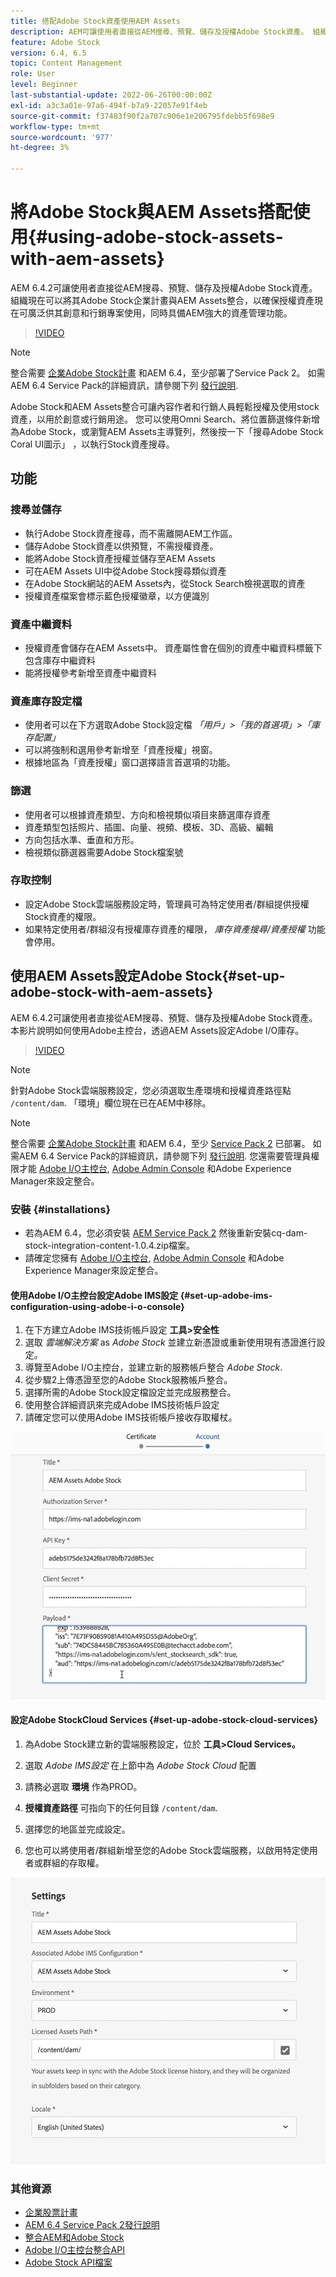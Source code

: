```yaml
---
title: 搭配Adobe Stock資產使用AEM Assets
description: AEM可讓使用者直接從AEM搜尋、預覽、儲存及授權Adobe Stock資產。 組織現在可以將其Adobe Stock企業計畫與AEM Assets整合，以確保授權資產現在可廣泛供其創意和行銷專案使用，同時具備AEM強大的資產管理功能。
feature: Adobe Stock
version: 6.4, 6.5
topic: Content Management
role: User
level: Beginner
last-substantial-update: 2022-06-26T00:00:00Z
exl-id: a3c3a01e-97a6-494f-b7a9-22057e91f4eb
source-git-commit: f37483f90f2a707c906e1e206795fdebb5f698e9
workflow-type: tm+mt
source-wordcount: '977'
ht-degree: 3%

---
```


# 將Adobe Stock與AEM Assets搭配使用{#using-adobe-stock-assets-with-aem-assets}

AEM 6.4.2可讓使用者直接從AEM搜尋、預覽、儲存及授權Adobe Stock資產。 組織現在可以將其Adobe Stock企業計畫與AEM Assets整合，以確保授權資產現在可廣泛供其創意和行銷專案使用，同時具備AEM強大的資產管理功能。

>[!VIDEO](https://video.tv.adobe.com/v/24678/?quality=12&learn=on)

>[!NOTE]
>
>整合需要 [企業Adobe Stock計畫](https://landing.adobe.com/en/na/products/creative-cloud/ctir-4625-stock-for-enterprise/index.html) 和AEM 6.4，至少部署了Service Pack 2。 如需AEM 6.4 Service Pack的詳細資訊，請參閱下列 [發行說明](https://helpx.adobe.com/tw/experience-manager/6-4/release-notes/sp-release-notes.html).

Adobe Stock和AEM Assets整合可讓內容作者和行銷人員輕鬆授權及使用stock資產，以用於創意或行銷用途。 您可以使用Omni Search、將位置篩選條件新增為Adobe Stock，或瀏覽AEM Assets主導覽列，然後按一下「搜尋Adobe Stock Coral UI圖示」 ，以執行Stock資產搜尋。

## 功能

### 搜尋並儲存

* 執行Adobe Stock資產搜尋，而不需離開AEM工作區。
* 儲存Adobe Stock資產以供預覽，不需授權資產。
* 能將Adobe Stock資產授權並儲存至AEM Assets
* 可在AEM Assets UI中從Adobe Stock搜尋類似資產
* 在Adobe Stock網站的AEM Assets內，從Stock Search檢視選取的資產
* 授權資產檔案會標示藍色授權徽章，以方便識別

### 資產中繼資料

* 授權資產會儲存在AEM Assets中。 資產屬性會在個別的資產中繼資料標籤下包含庫存中繼資料
* 能將授權參考新增至資產中繼資料

### 資產庫存設定檔

* 使用者可以在下方選取Adobe Stock設定檔 *「用戶」>「我的首選項」>「庫存配置」*
* 可以將強制和選用參考新增至「資產授權」視窗。
* 根據地區為「資產授權」窗口選擇語言首選項的功能。

### 篩選

* 使用者可以根據資產類型、方向和檢視類似項目來篩選庫存資產
* 資產類型包括照片、插圖、向量、視頻、模板、3D、高級、編輯
* 方向包括水準、垂直和方形。
* 檢視類似篩選器需要Adobe Stock檔案號

### 存取控制

* 設定Adobe Stock雲端服務設定時，管理員可為特定使用者/群組提供授權Stock資產的權限。
* 如果特定使用者/群組沒有授權庫存資產的權限， *庫存資產搜尋/資產授權* 功能會停用。

## 使用AEM Assets設定Adobe Stock{#set-up-adobe-stock-with-aem-assets}

AEM 6.4.2可讓使用者直接從AEM搜尋、預覽、儲存及授權Adobe Stock資產。 本影片說明如何使用Adobe主控台，透過AEM Assets設定Adobe I/O庫存。

>[!VIDEO](https://video.tv.adobe.com/v/25043/?quality=12&learn=on)

>[!NOTE]
>
>針對Adobe Stock雲端服務設定，您必須選取生產環境和授權資產路徑點 `/content/dam`. 「環境」欄位現在已在AEM中移除。

>[!NOTE]
>
>整合需要 [企業Adobe Stock計畫](https://landing.adobe.com/en/na/products/creative-cloud/ctir-4625-stock-for-enterprise/index.html) 和AEM 6.4，至少 [Service Pack 2](https://experience.adobe.com/#/downloads/content/software-distribution/en/aem.html?fulltext=AEM*+6*+4*+Service*+Pack*&amp;2_group.propertyvalues.property=。%2Fjcr%3Acontent%2Fmetadata%2Fdc%3Rosvant&amp;2_group.propertyvalues.operation=equals&amp;2_group.propertyvalues.0_values=target-version%3Aaem%2F6-4&amp;3_group.propertyvalues.property=。%2Fjcr%3Acontent%2Fmetadata%2Fdc%3AsoftwareType&amp;3_group.propertyvalues.operation=equals&amp;3_group.propertyvalues.0_values=software-type%3Aservice-and-cumulative-fix&amp;orderby=%40jcr%3Acontent%2Fdc%3Atiasc&amp;orderby.sort=layout&amp;p.offset=0&amp;p.limit=24) 已部署。 如需AEM 6.4 Service Pack的詳細資訊，請參閱下列 [發行說明](https://helpx.adobe.com/experience-manager/6-4/release-notes/sp-release-notes.html). 您還需要管理員權限才能 [Adobe I/O主控台](https://console.adobe.io/), [Adobe Admin Console](https://adminconsole.adobe.com/) 和Adobe Experience Manager來設定整合。

### 安裝 {#installations}

* 若為AEM 6.4，您必須安裝 [AEM Service Pack 2](https://experience.adobe.com/#/downloads/content/software-distribution/en/aem.html?fulltext=AEM*+6*+4*+Service*+Pack*&amp;2_group.propertyvalues.property=。%2Fjcr%3Acontent%2Fmetadata%2Fdc%3Rosvant&amp;2_group.propertyvalues.operation=equals&amp;2_group.propertyvalues.0_values=target-version%3Aaem%2F6-4&amp;3_group.propertyvalues.property=。%2Fjcr%3Acontent%2Fmetadata%2Fdc%3AsoftwareType&amp;3_group.propertyvalues.operation=equals&amp;3_group.propertyvalues.0_values=software-type%3Aservice-and-cumulative-fix&amp;orderby=%40jcr%3Acontent%2Fdc%3Atiasc&amp;orderby.sort=layout&amp;p.offset=0&amp;p.limit=24) 然後重新安裝cq-dam-stock-integration-content-1.0.4.zip檔案。
* 請確定您擁有 [Adobe I/O主控台](https://console.adobe.io/), [Adobe Admin Console](https://adminconsole.adobe.com/) 和Adobe Experience Manager來設定整合。

#### 使用Adobe I/O主控台設定Adobe IMS設定 {#set-up-adobe-ims-configuration-using-adobe-i-o-console}

1. 在下方建立Adobe IMS技術帳戶設定 **工具>安全性**
2. 選取 *雲端解決方案* as *Adobe Stock* 並建立新憑證或重新使用現有憑證進行設定。
3. 導覽至Adobe I/O主控台，並建立新的服務帳戶整合 *Adobe Stock*.
4. 從步驟2上傳憑證至您的Adobe Stock服務帳戶整合。
5. 選擇所需的Adobe Stock設定檔設定並完成服務整合。
6. 使用整合詳細資訊來完成Adobe IMS技術帳戶設定
7. 請確定您可以使用Adobe IMS技術帳戶接收存取權杖。

![Adobe IMS 技術帳戶](assets/screen_shot_2018-10-22at12219pm.png)

#### 設定Adobe StockCloud Services {#set-up-adobe-stock-cloud-services}

1. 為Adobe Stock建立新的雲端服務設定，位於 **工具>Cloud Services。**
2. 選取 *Adobe IMS設定* 在上節中為 *Adobe Stock Cloud* 配置

3. 請務必選取 **環境** 作為PROD。
4. **授權資產路徑** 可指向下的任何目錄 `/content/dam`.
5. 選擇您的地區並完成設定。
6. 您也可以將使用者/群組新增至您的Adobe Stock雲端服務，以啟用特定使用者或群組的存取權。

![Adobe資產庫存設定](assets/screen_shot_2018-10-22at12425pm.png)

### 其他資源

* [企業股票計畫](https://landing.adobe.com/en/na/products/creative-cloud/ctir-4625-stock-for-enterprise/index.html)
* [AEM 6.4 Service Pack 2發行說明](https://experienceleague.adobe.com/docs/experience-manager-64/release-notes/sp-release-notes.html?lang=zh-Hant)
* [整合AEM和Adobe Stock](https://experienceleague.adobe.com/docs/experience-manager-65/assets/using/aem-assets-adobe-stock.html)
* [Adobe I/O主控台整合API](https://www.adobe.io/apis/cloudplatform/console/authentication/gettingstarted.html)
* [Adobe Stock API檔案](https://www.adobe.io/apis/creativecloud/stock/docs.html)
